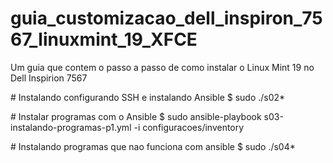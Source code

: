 # guia_customizacao_dell_inspiron_7567_linuxmint_19_XFCE
Um guia que contem o passo a passo de como instalar o Linux Mint 19 no Dell Inspirion 7567

\# Instalando configurando SSH e instalando Ansible
$ sudo ./s02*

\# Instalar programas com o Ansible
$ sudo ansible-playbook s03-instalando-programas-p1.yml -i configuracoes/inventory

\# Instalando programas que nao funciona com ansible
$ sudo ./s04*

